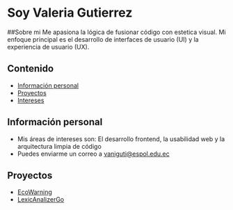 # Soy Valeria Gutierrez
##Sobre mi
Me apasiona la lógica de fusionar código con estetica visual. Mi enfoque principal es el desarrollo de interfaces de usuario (UI) y la experiencia de usuario (UX). 
## Contenido
* [Información personal](#información-personal)
* [Proyectos](#proyectos)
* [Intereses](#intereses)
## Información personal
* Mis áreas de intereses son: El desarrollo frontend, la usabilidad web y la arquitectura limpia de código
* Puedes enviarme un correo a vaniguti@espol.edu.ec

## Proyectos
* [EcoWarning](https://github.com/Dalay20/EcoWarning/tree/main) 
* [LexicAnalizerGo](https://github.com/JamesIGT/LexicAnalizerGO) 
